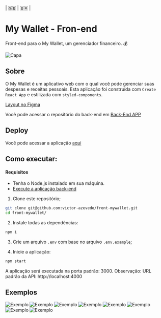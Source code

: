 | [:gb:](README.md) | [:brazil:](README_pt.md) |

# My Wallet - Fron-end

Front-end para o My Wallet, um gerenciador financeiro. :moneybag:

![Capa](./doc/cover-mockup.png)

## Sobre

O My Wallet é um aplicativo web com o qual você pode gerenciar suas despesas e receitas pessoais. Esta aplicação foi construída com `Create React App` e estilizada com `styled-components`.

[Layout no Figma](https://www.figma.com/file/p37uJdpZWRLED7YEwDFfUd/MyWallet?type=design&t=MA6lwbQegpQapTH1-0)

Você pode acessar o repositório do back-end em [Back-End APP](https://github.com/victor-azevedo/back-mywallet)

## Deploy

Você pode acessar a aplicação [aqui](https://victor-dev-mywallet.vercel.app)

## Como executar:

#### Requisitos

- Tenha o Node.js instalado em sua máquina.
- [Execute a aplicação back-end](https://github.com/victor-azevedo/back-mywallet)

1. Clone este repositório;

```bash
git clone git@github.com:victor-azevedo/front-mywallet.git
cd front-mywallet/
```

2. Instale todas as dependências:

```bash
npm i
```

3. Crie um arquivo `.env` com base no arquivo `.env.example`;

4. Inicie a aplicação:

```bash
npm start
```

A aplicação será executada na porta padrão: 3000.
Observação: URL padrão da API: http://localhost:4000

## Exemplos

![Exemplo](./doc/sign-in-page.png) ![Exemplo](./doc/sign-up-page.png)
![Exemplo](./doc/home-page.png) ![Exemplo](./doc/home-page-sample.png)
![Exemplo](./doc/incoming-page.png) ![Exemplo](./doc/outgoing-page.png)
![Exemplo](./doc/incoming-page-sample.png) ![Exemplo](./doc/outgoing-page-sample.png)
